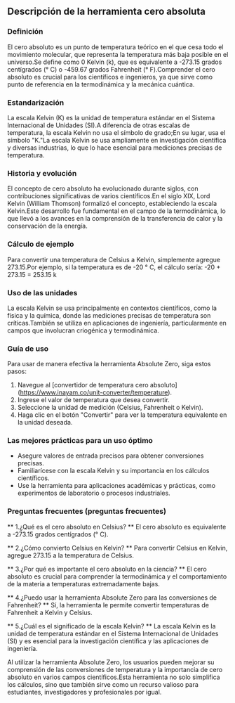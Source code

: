 ## Descripción de la herramienta cero absoluta

### Definición
El cero absoluto es un punto de temperatura teórico en el que cesa todo el movimiento molecular, que representa la temperatura más baja posible en el universo.Se define como 0 Kelvin (k), que es equivalente a -273.15 grados centígrados (° C) o -459.67 grados Fahrenheit (° F).Comprender el cero absoluto es crucial para los científicos e ingenieros, ya que sirve como punto de referencia en la termodinámica y la mecánica cuántica.

### Estandarización
La escala Kelvin (K) es la unidad de temperatura estándar en el Sistema Internacional de Unidades (SI).A diferencia de otras escalas de temperatura, la escala Kelvin no usa el símbolo de grado;En su lugar, usa el símbolo "K."La escala Kelvin se usa ampliamente en investigación científica y diversas industrias, lo que lo hace esencial para mediciones precisas de temperatura.

### Historia y evolución
El concepto de cero absoluto ha evolucionado durante siglos, con contribuciones significativas de varios científicos.En el siglo XIX, Lord Kelvin (William Thomson) formalizó el concepto, estableciendo la escala Kelvin.Este desarrollo fue fundamental en el campo de la termodinámica, lo que llevó a los avances en la comprensión de la transferencia de calor y la conservación de la energía.

### Cálculo de ejemplo
Para convertir una temperatura de Celsius a Kelvin, simplemente agregue 273.15.Por ejemplo, si la temperatura es de -20 ° C, el cálculo sería:
-20 + 273.15 = 253.15 k

### Uso de las unidades
La escala Kelvin se usa principalmente en contextos científicos, como la física y la química, donde las mediciones precisas de temperatura son críticas.También se utiliza en aplicaciones de ingeniería, particularmente en campos que involucran criogénica y termodinámica.

### Guía de uso
Para usar de manera efectiva la herramienta Absolute Zero, siga estos pasos:
1. Navegue al [convertidor de temperatura cero absoluto] (https://www.inayam.co/unit-converter/temperature).
2. Ingrese el valor de temperatura que desea convertir.
3. Seleccione la unidad de medición (Celsius, Fahrenheit o Kelvin).
4. Haga clic en el botón "Convertir" para ver la temperatura equivalente en la unidad deseada.

### Las mejores prácticas para un uso óptimo
- Asegure valores de entrada precisos para obtener conversiones precisas.
- Familiarícese con la escala Kelvin y su importancia en los cálculos científicos.
- Use la herramienta para aplicaciones académicas y prácticas, como experimentos de laboratorio o procesos industriales.

### Preguntas frecuentes (preguntas frecuentes)

** 1.¿Qué es el cero absoluto en Celsius? **
El cero absoluto es equivalente a -273.15 grados centígrados (° C).

** 2.¿Cómo convierto Celsius en Kelvin? **
Para convertir Celsius en Kelvin, agregue 273.15 a la temperatura de Celsius.

** 3.¿Por qué es importante el cero absoluto en la ciencia? **
El cero absoluto es crucial para comprender la termodinámica y el comportamiento de la materia a temperaturas extremadamente bajas.

** 4.¿Puedo usar la herramienta Absolute Zero para las conversiones de Fahrenheit? **
Sí, la herramienta le permite convertir temperaturas de Fahrenheit a Kelvin y Celsius.

** 5.¿Cuál es el significado de la escala Kelvin? **
La escala Kelvin es la unidad de temperatura estándar en el Sistema Internacional de Unidades (SI) y es esencial para la investigación científica y las aplicaciones de ingeniería.

Al utilizar la herramienta Absolute Zero, los usuarios pueden mejorar su comprensión de las conversiones de temperatura y la importancia de cero absoluto en varios campos científicos.Esta herramienta no solo simplifica los cálculos, sino que también sirve como un recurso valioso para estudiantes, investigadores y profesionales por igual.